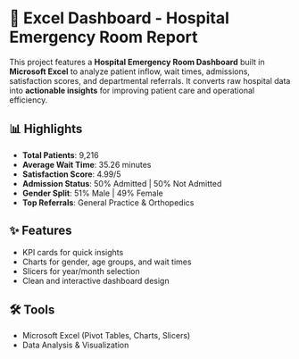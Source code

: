 # 🏥 Excel Dashboard - Hospital Emergency Room Report

This project features a **Hospital Emergency Room Dashboard** built in **Microsoft Excel** to analyze patient inflow, wait times, admissions, satisfaction scores, and departmental referrals. It converts raw hospital data into **actionable insights** for improving patient care and operational efficiency.

## 📊 Highlights

* **Total Patients**: 9,216
* **Average Wait Time**: 35.26 minutes
* **Satisfaction Score**: 4.99/5
* **Admission Status**: 50% Admitted | 50% Not Admitted
* **Gender Split**: 51% Male | 49% Female
* **Top Referrals**: General Practice & Orthopedics

## ✨ Features

* KPI cards for quick insights
* Charts for gender, age groups, and wait times
* Slicers for year/month selection
* Clean and interactive dashboard design

## 🛠 Tools

* Microsoft Excel (Pivot Tables, Charts, Slicers)
* Data Analysis & Visualization



